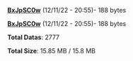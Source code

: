 [**BxJpSC0w**](/data/BxJpSC0w.txt) (12/11/22 - 20:55)- 188 bytes

[**BxJpSC0w**](/data/BxJpSC0w.txt) (12/11/22 - 20:55)- 188 bytes

**Total Datas**: 2777

**Total Size**: 15.85 MB / 15.8 MB